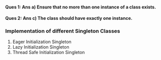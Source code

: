 #### Ques 1: Ans a) Ensure that no more than one instance of a class exists.

#### Ques 2: Ans c) The class should have exactly one instance.

### Implementation of different Singleton Classes
1. Eager Initialization Singleton
2. Lazy Initialization Singleton
3. Thread Safe Initialization Singleton

